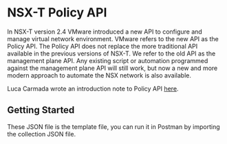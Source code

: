 # NSX-T Policy API

In NSX-T version 2.4 VMware introduced a new API to configure and manage virtual network environment. VMware refers to the new API as the Policy API. The Policy API does not replace the more traditional API available in the previous versions of NSX-T. We refer to the old API as the management plane API. Any existing script or automation programmed against the management plane API will still work, but now a new and more modern approach to automate the NSX network is also available.

Luca Carmada wrote an introduction note to Policy API [here](https://lucacamarda.blog/2019/07/09/introduction-to-the-nsx-t-policy-api/).

## Getting Started

These JSON file is the template file, you can run it in Postman by importing the collection JSON file.
